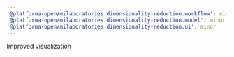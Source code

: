 ```yaml
---
'@platforma-open/milaboratories.dimensionality-reduction.workflow': minor
'@platforma-open/milaboratories.dimensionality-reduction.model': minor
'@platforma-open/milaboratories.dimensionality-reduction.ui': minor
---
```


Improved visualization
